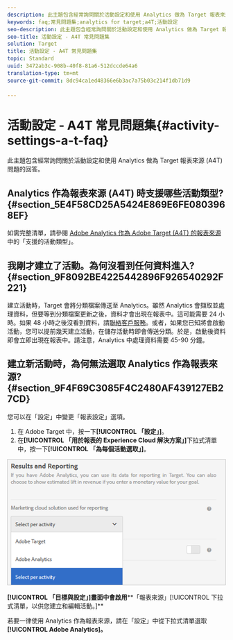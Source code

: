 ```yaml
---
description: 此主題包含經常詢問關於活動設定和使用 Analytics 做為 Target 報表來源 (A4T) 問題的回答。
keywords: faq;常見問題集;analytics for target;a4T;活動設定
seo-description: 此主題包含經常詢問關於活動設定和使用 Analytics 做為 Target 報表來源 (A4T) 問題的回答。
seo-title: 活動設定 - A4T 常見問題集
solution: Target
title: 活動設定 - A4T 常見問題集
topic: Standard
uuid: 3472ab3c-908b-40f8-81a6-512dccde64a6
translation-type: tm+mt
source-git-commit: 8dc94ca1ed48366e6b3ac7a75b03c214f1db71d9

---
```



# 活動設定 - A4T 常見問題集{#activity-settings-a-t-faq}

此主題包含經常詢問關於活動設定和使用 Analytics 做為 Target 報表來源 (A4T) 問題的回答。

## Analytics 作為報表來源 (A4T) 時支援哪些活動類型?{#section_5E4F58CD25A5424E869E6FE0803968EF}

如需完整清單，請參閱 [Adobe Analytics 作為 Adobe Target (A4T) 的報表來源](../../../c-integrating-target-with-mac/a4t/a4t.md#concept_7540C8C04259434AB6EE33B09F47A1DE)中的「支援的活動類型」。

## 我剛才建立了活動。為何沒看到任何資料進入?   {#section_9F8092BE4225442896F926540292F221}

建立活動時，Target 會將分類檔案傳送至 Analytics。雖然 Analytics 會擷取並處理資料，但要等到分類檔案更新之後，資料才會出現在報表中。這可能需要 24 小時。如果 48 小時之後沒看到資料，請[聯絡客戶服務](/help/cmp-resources-and-contact-information.md#reference_ACA3391A00EF467B87930A450050077C)。或者，如果您已知將會啟動活動，您可以提前幾天建立活動，在儲存活動時即會傳送分類。於是，啟動後資料即會立即出現在報表中。請注意，Analytics 中處理資料需要 45-90 分鐘。

## 建立新活動時，為何無法選取 Analytics 作為報表來源?   {#section_9F4F69C3085F4C2480AF439127EB27CD}

您可以在「設定」中變更「報表設定」選項。

1. 在 Adobe Target 中，按一下&#x200B;**[!UICONTROL 「設定」]**。
1. 在&#x200B;**[!UICONTROL 「用於報表的 Experience Cloud 解決方案」]**&#x200B;下拉式清單中，按一下&#x200B;**[!UICONTROL 「為每個活動選取」]**。

![](assets/select-per-activity.png)

**[!UICONTROL 「目標與設定」]畫面中會啟用****「報表來源」[!UICONTROL 下拉式清單，以供您建立和編輯活動。]**

若要一律使用 Analytics 作為報表來源，請在「設定」中從下拉式清單選取 **[!UICONTROL Adobe Analytics]。**
